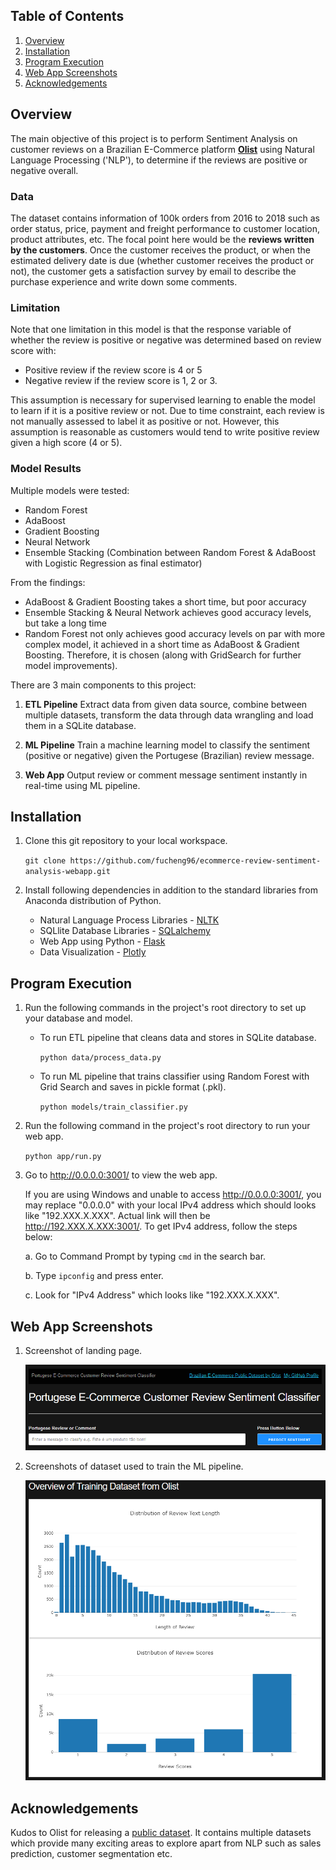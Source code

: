 ## Table of Contents

1. [Overview](#Overview)
2. [Installation](#Installation)
3. [Program Execution](#Program-Execution)
4. [Web App Screenshots](#Web-App-Screenshots)
5. [Acknowledgements](#Acknowledgements)

## Overview
The main objective of this project is to perform Sentiment Analysis on customer reviews on a Brazilian E-Commerce platform **[Olist](https://olist.com/pt-br/)** using Natural Language Processing ('NLP'), to determine if the reviews are positive or negative overall.

### Data
The dataset contains information of 100k orders from 2016 to 2018 such as order status, price, payment and freight performance to customer location, product attributes, etc. The focal point here would be the **reviews written by the customers**. Once the customer receives the product, or when the estimated delivery date is due (whether customer receives the product or not), the customer gets a satisfaction survey by email to describe the purchase experience and write down some comments.

### Limitation
Note that one limitation in this model is that the response variable of whether the review is positive or negative was determined based on review score with:
- Positive review if the review score is 4 or 5
- Negative review if the review score is 1, 2 or 3.

This assumption is necessary for supervised learning to enable the model to learn if it is a positive review or not. Due to time constraint, each review is not manually assessed to label it as positive or not. However, this assumption is reasonable as customers would tend to write positive review given a high score (4 or 5).

### Model Results
Multiple models were tested: 
- Random Forest
- AdaBoost
- Gradient Boosting
- Neural Network
- Ensemble Stacking (Combination between Random Forest & AdaBoost with Logistic Regression as final estimator)

From the findings:
- AdaBoost & Gradient Boosting takes a short time, but poor accuracy
- Ensemble Stacking & Neural Network achieves good accuracy levels, but take a long time
- Random Forest not only achieves good accuracy levels on par with more complex model, it achieved in a short time as AdaBoost & Gradient Boosting. Therefore, it is chosen (along with GridSearch for further model improvements).

There are 3 main components to this project:
1. **ETL Pipeline**
   Extract data from given data source, combine between multiple datasets, transform the data through data wrangling and load them in a SQLite database.
   
2. **ML Pipeline**
   Train a machine learning model to classify the sentiment (positive or negative) given the Portugese (Brazilian) review message.
   
3. **Web App**
   Output review or comment message sentiment instantly in real-time using ML pipeline.

## Installation

1. Clone this git repository to your local workspace.
   
   `git clone https://github.com/fucheng96/ecommerce-review-sentiment-analysis-webapp.git`
   
2. Install following dependencies in addition to the standard libraries from Anaconda distribution of Python.

    - Natural Language Process Libraries - [NLTK](https://www.nltk.org/)
    - SQLlite Database Libraries - [SQLalchemy](https://www.sqlalchemy.org/)
    - Web App using Python - [Flask](https://flask.palletsprojects.com/en/2.0.x/)
    - Data Visualization - [Plotly](https://plotly.github.io/plotly.py-docs/index.html)

## Program Execution
1. Run the following commands in the project's root directory to set up your database and model.

    - To run ETL pipeline that cleans data and stores in SQLite database.
      
      `python data/process_data.py`
      
    - To run ML pipeline that trains classifier using Random Forest with Grid Search and saves in pickle format (.pkl).
      
      `python models/train_classifier.py`

2. Run the following command in the project's root directory to run your web app.
   
   `python app/run.py`

3. Go to http://0.0.0.0:3001/ to view the web app.
   
   If you are using Windows and unable to access http://0.0.0.0:3001/, you may replace "0.0.0.0" with your local IPv4 address which should looks like "192.XXX.X.XXX". Actual link will then be http://192.XXX.X.XXX:3001/. To get IPv4 address, follow the steps below:
   
   a. Go to Command Prompt by typing `cmd` in the search bar.
   
   b. Type `ipconfig` and press enter.
   
   c. Look for "IPv4 Address" which looks like "192.XXX.X.XXX".

## Web App Screenshots

1. Screenshot of landing page. 

   ![Screenshot 1](https://github.com/fucheng96/ecommerce-review-sentiment-analysis-webapp/blob/main/screenshots/main-page.PNG)

2. Screenshots of dataset used to train the ML pipeline.

   ![Screenshot 2](https://github.com/fucheng96/ecommerce-review-sentiment-analysis-webapp/blob/main/screenshots/training-dataset-overview.PNG)

## Acknowledgements

Kudos to Olist for releasing a [public dataset](https://www.kaggle.com/olistbr/brazilian-ecommerce). It contains multiple datasets which provide many exciting areas to explore apart from NLP such as sales prediction, customer segmentation etc.
